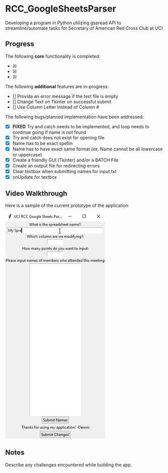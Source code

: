 # RCC_GoogleSheetsParser
Developing a program in Python utilizing gspread API to streamline/automate tasks for Secretary of American Red Cross Club at UCI

## Progress

The following **core** functionality is completed:

* [x] 
* [x] 
* [x] 

The following **additional** features are in-progress:

* [] Provide an error message if the text file is empty
* [] Change Text on Tkinter on successful submit
* [] Use Column Letter instead of Column #

The following bugs/planned implementation have been addressed:
* [x] **FIXED** Try and catch needs to be implemented, and loop needs to continue going if name is not found
* [x] Try and catch does not exist for opening file
* [x] Name has to be exact spellin
* [x] Name has to have exact same format (ex. Name cannot be all lowercase or uppercase)
* [x] Create a friendly GUI (Tkinter) and/or a BATCH File
* [x] Create an output file for redirecting errors
* [x] Clear textbox when submitting names for input.txt
* [x] onUpdate for textbox

## Video Walkthrough

Here is a sample of the current prototype of the application

<img src='walkthrough.gif' title='Video Walkthrough' width='' alt='Video Walkthrough' />

## Notes

Describe any challenges encountered while building the app.